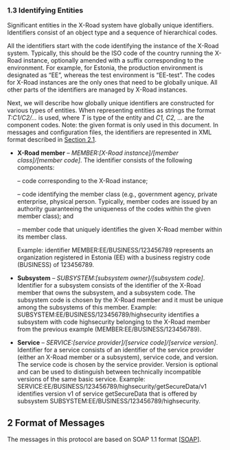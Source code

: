 ### 1.3 Identifying Entities

Significant entities in the X-Road system have globally unique identifiers. Identifiers consist of an object type and a sequence of hierarchical codes.

All the identifiers start with the code identifying the instance of the X-Road system. Typically, this should be the ISO code of the country running the X-Road instance, optionally amended with a suffix corresponding to the environment. For example, for Estonia, the production environment is designated as “EE”, whereas the test environment is “EE-test”. The codes for X-Road instances are the only ones that need to be globally unique. All other parts of the identifiers are managed by X-Road instances.

Next, we will describe how globally unique identifiers are constructed for various types of entities. When representing entities as strings the format *T:C1/C2/...* is used, where *T* is type of the entity and *C1, C2, ...* are the component codes. Note: the given format is only used in this document. In messages and configuration files, the identifiers are represented in XML format described in [Section 2.1](#21-identifiers).

-   **X-Road member** – *MEMBER:\[X-Road instance\]/\[member class\]/\[member code\]*. The identifier consists of the following components:

    – code corresponding to the X-Road instance;

    – code identifying the member class (e.g., government agency, private enterprise, physical person. Typically, member codes are issued by an authority guaranteeing the uniqueness of the codes within the given member class); and

    – member code that uniquely identifies the given X-Road member within its member class.

    Example: identifier MEMBER:EE/BUSINESS/123456789 represents an organization registered in Estonia (EE) with a business registry code (BUSINESS) of 123456789.

-   **Subsystem** – *SUBSYSTEM:\[subsystem owner\]/\[subsystem code\]*. Identifier for a subsystem consists of the identifier of the X-Road member that owns the subsystem, and a subsystem code. The subsystem code is chosen by the X-Road member and it must be unique among the subsystems of this member.
    Example: SUBSYSTEM:EE/BUSINESS/123456789/highsecurity identifies a subsystem with code highsecurity belonging to the X-Road member from the previous example (MEMBER:EE/BUSINESS/123456789).

-   **Service** – *SERVICE:\[service provider\]/\[service code\]/\[service version\]*. Identifier for a service consists of an identifier of the service provider (either an X-Road member or a subsystem), service code, and version. The service code is chosen by the service provider. Version is optional and can be used to distinguish between technically incompatible versions of the same basic service.
    Example: SERVICE:EE/BUSINESS/123456789/highsecurity/getSecureData/v1 identifies version v1 of service getSecureData that is offered by subsystem SUBSYSTEM:EE/BUSINESS/123456789/highsecurity.

## 2 Format of Messages

The messages in this protocol are based on SOAP 1.1 format \[[SOAP](#Ref_SOAP)\].